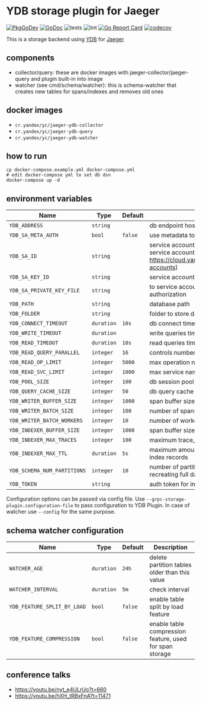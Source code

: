 # YDB storage plugin for Jaeger

[![PkgGoDev](https://pkg.go.dev/badge/github.com/ydb-platform/jaeger-ydb-store)](https://pkg.go.dev/github.com/ydb-platform/jaeger-ydb-store)
[![GoDoc](https://godoc.org/github.com/ydb-platform/jaeger-ydb-store?status.svg)](https://godoc.org/github.com/ydb-platform/jaeger-ydb-store)
![tests](https://github.com/ydb-platform/jaeger-ydb-store/workflows/tests/badge.svg?branch=master)
![lint](https://github.com/ydb-platform/jaeger-ydb-store/workflows/lint/badge.svg?branch=master)
[![Go Report Card](https://goreportcard.com/badge/github.com/ydb-platform/jaeger-ydb-store)](https://goreportcard.com/report/github.com/ydb-platform/jaeger-ydb-store)
[![codecov](https://codecov.io/gh/yandex-cloud/jaeger-ydb-store/branch/master/graph/badge.svg)](https://app.codecov.io/gh/yandex-cloud/jaeger-ydb-store)

This is a storage backend using [YDB](https://ydb.tech/) for [Jaeger](https://github.com/jaegertracing/jaeger)

## components

- collector/query: these are docker images with jaeger-collector/jaeger-query and plugin built-in into image
- watcher (see cmd/schema/watcher): this is schema-watcher that creates new tables for spans/indexes and removes old ones

## docker images

- `cr.yandex/yc/jaeger-ydb-collector`
- `cr.yandex/yc/jaeger-ydb-query`
- `cr.yandex/yc/jaeger-ydb-watcher`

## how to run

```
cp docker-compose.example.yml docker-compose.yml
# edit docker-compose yml to set db dsn
docker-compose up -d
```

## environment variables

| Name                        | Type       | Default | Description                                                                                                                                     |
|-----------------------------|------------|---------|-------------------------------------------------------------------------------------------------------------------------------------------------|
| `YDB_ADDRESS`               | `string`   |         | db endpoint host:port to connect to                                                                                                             |
| `YDB_SA_META_AUTH`          | `bool`     | `false` | use metadata to authorize requests ([documentation](https://cloud.yandex.com/docs/compute/operations/vm-connect/auth-inside-vm#auth-inside-vm)) |
| `YDB_SA_ID`                 | `string`   |         | service account id for Yandex.Cloud authorization (doc on service accounts: https://cloud.yandex.com/docs/iam/concepts/users/service-accounts)  |
| `YDB_SA_KEY_ID`             | `string`   |         | service account key id for Yandex.Cloud authorization                                                                                           |
| `YDB_SA_PRIVATE_KEY_FILE`   | `string`   |         | to service account private key for Yandex.Cloud authorization                                                                                   |
| `YDB_PATH`                  | `string`   |         | database path                                                                                                                                   |
| `YDB_FOLDER`                | `string`   |         | folder to store data in)                                                                                                                        |
| `YDB_CONNECT_TIMEOUT`       | `duration` | `10s`   | db connect timeout                                                                                                                              |
| `YDB_WRITE_TIMEOUT`         | `duration` |         | write queries timeout                                                                                                                           |
| `YDB_READ_TIMEOUT`          | `duration` | `10s`   | read queries timeout                                                                                                                            |
| `YDB_READ_QUERY_PARALLEL`   | `integer`  | `16`    | controls number of parallel read subqueries                                                                                                     |
| `YDB_READ_OP_LIMIT`         | `integer`  | `5000`  | max operation names to fetch for service                                                                                                        |
| `YDB_READ_SVC_LIMIT`        | `integer`  | `1000`  | max service names to fetch                                                                                                                      |
| `YDB_POOL_SIZE`             | `integer`  | `100`   | db session pool size                                                                                                                            |
| `YDB_QUERY_CACHE_SIZE`      | `integer`  | `50`    | db query cache size                                                                                                                             |
| `YDB_WRITER_BUFFER_SIZE`    | `integer`  | `1000`  | span buffer size for batch writer                                                                                                               |
| `YDB_WRITER_BATCH_SIZE`     | `integer`  | `100`   | number of spans in batch write calls                                                                                                            |
| `YDB_WRITER_BATCH_WORKERS`  | `integer`  | `10`    | number of workers processing batch writes                                                                                                       |
| `YDB_INDEXER_BUFFER_SIZE`   | `integer`  | `1000`  | span buffer size for indexer                                                                                                                    |
| `YDB_INDEXER_MAX_TRACES`    | `integer`  | `100`   | maximum trace_id count in a single index record                                                                                                 |
| `YDB_INDEXER_MAX_TTL`       | `duration` | `5s`    | maximum amount of time for indexer to batch trace_ids for index records                                                                         |
| `YDB_SCHEMA_NUM_PARTITIONS` | `integer`  | `10`    | number of partitioned tables per day. Changing it requires recreating full data set                                                             |
| `YDB_TOKEN`                 | `string`   |         | auth token for internal purposes                                                                                                                |

Configuration options can be passed via config file. Use `--grpc-storage-plugin.configuration-file` to pass configuration to YDB Plugin. In case of watcher use `--config` for the same purpose.  

## schema watcher configuration

| Name                        | Type       | Default | Description                                             |
|-----------------------------|------------|---------|---------------------------------------------------------|
| `WATCHER_AGE`               | `duration` | `24h`   | delete partition tables older than this value           |
| `WATCHER_INTERVAL`          | `duration` | `5m`    | check interval                                          |
| `YDB_FEATURE_SPLIT_BY_LOAD` | `bool`     | `false` | enable table split by load feature                      |
| `YDB_FEATURE_COMPRESSION`   | `bool`     | `false` | enable table compression feature, used for span storage |

## conference talks

- https://youtu.be/nyt_e4ULrUo?t=660
- https://youtu.be/hXH_tRBxFnA?t=11471
